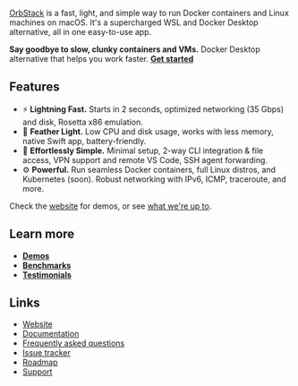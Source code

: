 [OrbStack](https://orbstack.dev) is a fast, light, and simple way to run Docker containers and Linux machines on macOS. It's a supercharged WSL and Docker Desktop alternative, all in one easy-to-use app.

**Say goodbye to slow, clunky containers and VMs.** Docker Desktop alternative that helps you work faster. **[Get started](https://docs.orbstack.dev/quick-start)**

## Features

- ⚡️ **Lightning Fast.** Starts in 2 seconds, optimized networking (35 Gbps) and disk, Rosetta x86 emulation.
- 💨 **Feather Light.** Low CPU and disk usage, works with less memory, native Swift app, battery-friendly.
- 🍰 **Effortlessly Simple.** Minimal setup, 2-way CLI integration & file access, VPN support and remote VS Code, SSH agent forwarding.
- ⚙️ **Powerful.** Run seamless Docker containers, full Linux distros, and Kubernetes (soon). Robust networking with IPv6, ICMP, traceroute, and more.

Check the [website](https://orbstack.dev) for demos, or see [what we're up to](https://docs.orbstack.dev/release-notes).

## Learn more

- [**Demos**](https://orbstack.dev/#demos)
- [**Benchmarks**](https://orbstack.dev/#benchmarks)
- [**Testimonials**](https://orbstack.dev/#testimonials)

## Links

- [Website](https://orbstack.dev)
- [Documentation](https://docs.orbstack.dev)
- [Frequently asked questions](https://docs.orbstack.dev/faq)
- [Issue tracker](https://github.com/orbstack/orbstack/issues)
- [Roadmap](https://github.com/orgs/orbstack/projects/1)
- [Support](mailto:support@orbstack.dev)

